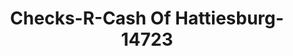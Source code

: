 ---
f_zip-code: 39455
f_state-code: MS
title: Checks-R-Cash Of Hattiesburg-14723
f_phone: 601-261-0032
f_city-only: Lumberton
f_address: 6086 Ushighway 98 Lumberton
f_location-unique-id: '14723'
slug: checks-r-cash-of-hattiesburg-14723
updated-on: '2024-05-30T13:46:58.046Z'
created-on: '2024-05-30T13:36:59.803Z'
published-on: '2024-05-30T13:54:32.469Z'
f_city-state: cms/city/lumberton-ms.md
f_company: cms/company/checks-r-cash-of-hattiesburg.md
f_state: cms/state/mississippi.md
layout: '[payday-loan].html'
tags: payday-loan
---